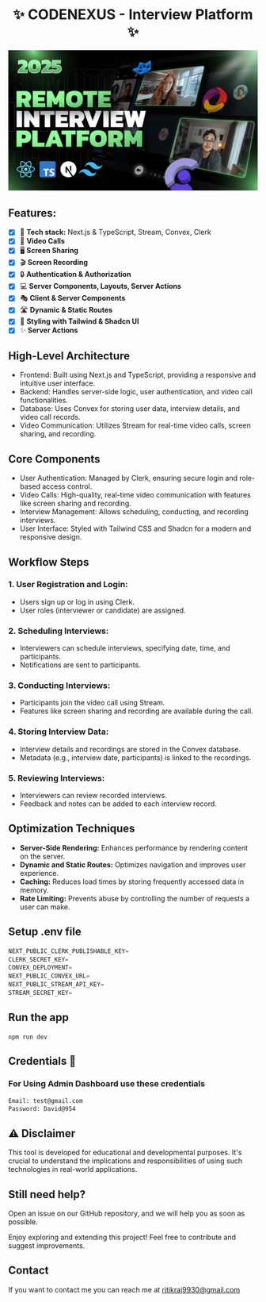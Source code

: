 <h1 align="center"><b>✨ CODENEXUS - Interview Platform ✨</b></h1>

![Demo App](/public/image.png)

## Features:

- [x] 🚀 **Tech stack:** Next.js & TypeScript, Stream, Convex, Clerk
- [x] 🎥 **Video Calls**
- [x] 🖥️ **Screen Sharing**
- [x] 🎬 **Screen Recording**
- [x] 🔒 **Authentication & Authorization**
- [x] 💻 **Server Components, Layouts, Server Actions**
- [x] 🎭 **Client & Server Components**
- [x] 🛣️ **Dynamic & Static Routes**
- [x] 🎨 **Styling with Tailwind & Shadcn UI**
- [x] ✨ **Server Actions**

## High-Level Architecture
- Frontend: Built using Next.js and TypeScript, providing a responsive and intuitive user interface.
- Backend: Handles server-side logic, user authentication, and video call functionalities.
- Database: Uses Convex for storing user data, interview details, and video call records.
- Video Communication: Utilizes Stream for real-time video calls, screen sharing, and recording.

## Core Components
- User Authentication: Managed by Clerk, ensuring secure login and role-based access control.
- Video Calls: High-quality, real-time video communication with features like screen sharing and recording.
- Interview Management: Allows scheduling, conducting, and recording interviews.
- User Interface: Styled with Tailwind CSS and Shadcn for a modern and responsive design.

## Workflow Steps
### 1. User Registration and Login:
  - Users sign up or log in using Clerk.
  - User roles (interviewer or candidate) are assigned.

### 2. Scheduling Interviews:
  - Interviewers can schedule interviews, specifying date, time, and participants.
  - Notifications are sent to participants.

### 3. Conducting Interviews:
  - Participants join the video call using Stream.
  - Features like screen sharing and recording are available during the call.

### 4. Storing Interview Data:
  - Interview details and recordings are stored in the Convex database.
  - Metadata (e.g., interview date, participants) is linked to the recordings.

### 5. Reviewing Interviews:
  - Interviewers can review recorded interviews.
  - Feedback and notes can be added to each interview record.

## Optimization Techniques
- **Server-Side Rendering:** Enhances performance by rendering content on the server.
- **Dynamic and Static Routes:** Optimizes navigation and improves user experience.
- **Caching:** Reduces load times by storing frequently accessed data in memory.
- **Rate Limiting:** Prevents abuse by controlling the number of requests a user can make.

## Setup .env file

```js
NEXT_PUBLIC_CLERK_PUBLISHABLE_KEY=
CLERK_SECRET_KEY=
CONVEX_DEPLOYMENT=
NEXT_PUBLIC_CONVEX_URL=
NEXT_PUBLIC_STREAM_API_KEY=
STREAM_SECRET_KEY=
```

## Run the app

```shell
npm run dev
```
## Credentials 🔐

### For Using Admin Dashboard use these credentials 
```shell
Email: test@gmail.com
Password: David@954
```

## ⚠ Disclaimer
This tool is developed for educational and developmental purposes. It's crucial to understand the implications and responsibilities of using such technologies in real-world applications.


## Still need help?
Open an issue on our GitHub repository, and we will help you as soon as possible.

Enjoy exploring and extending this project! Feel free to contribute and suggest improvements.

## Contact

If you want to contact me you can reach me at ritikraj9930@gmail.com
